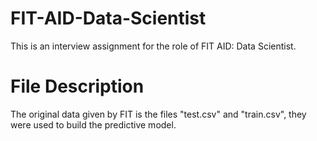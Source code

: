 # FIT-AID-Data-Scientist
This is an interview assignment for the role of FIT AID: Data Scientist.

# File Description
The original data given by FIT is the files "test.csv" and "train.csv", they were used to build the predictive model.
